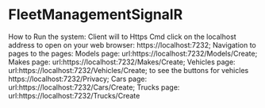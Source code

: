 # FleetManagementSignalR

How to Run the system:
Client will to Https
Cmd click on the localhost address to open on your web browser:
https://localhost:7232;
Navigation to pages to the pages:
Models page:
url:https://localhost:7232/Models/Create;
Makes page:
url:https://localhost:7232/Makes/Create;
Vehicles page:
url:https://localhost:7232/Vehicles/Create;
to see the buttons for vehicles
https://localhost:7232/Privacy;
Cars page:
url:https://localhost:7232/Cars/Create;
Trucks page:
url:https://localhost:7232/Trucks/Create
